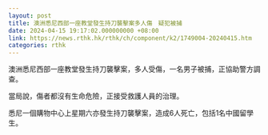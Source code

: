 ```yaml
---
layout: post
title: 澳洲悉尼西部一座教堂發生持刀襲擊案多人傷　疑犯被捕
date: 2024-04-15 19:17:02.000000000 +08:00
link: https://news.rthk.hk/rthk/ch/component/k2/1749004-20240415.htm
categories: rthk
---
```


澳洲悉尼西部一座教堂發生持刀襲擊案，多人受傷，一名男子被捕，正協助警方調查。

當局說，傷者都沒有生命危險，正接受救護人員的治理。

悉尼一個購物中心上星期六亦發生持刀襲擊案，造成6人死亡，包括1名中國留學生。
